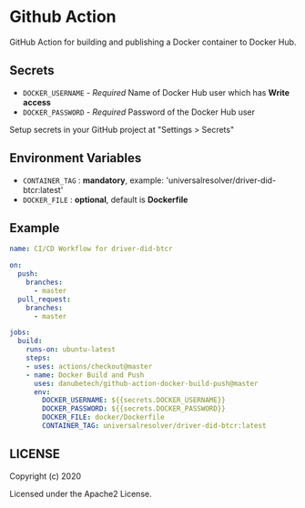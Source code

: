 # Github Action

GitHub Action for building and publishing a Docker container to Docker Hub.


## Secrets

- `DOCKER_USERNAME` - *Required* Name of Docker Hub user which has **Write access**
- `DOCKER_PASSWORD` - *Required* Password of the Docker Hub user

Setup secrets in your GitHub project at "Settings > Secrets"

## Environment Variables


- `CONTAINER_TAG` : **mandatory**, example: 'universalresolver/driver-did-btcr:latest'
- `DOCKER_FILE` : **optional**, default is **Dockerfile**


## Example


```yaml
name: CI/CD Workflow for driver-did-btcr

on:
  push:
    branches:
      - master
  pull_request:
    branches:
      - master

jobs:
  build:
    runs-on: ubuntu-latest
    steps:
    - uses: actions/checkout@master
    - name: Docker Build and Push
      uses: danubetech/github-action-docker-build-push@master
      env:
        DOCKER_USERNAME: ${{secrets.DOCKER_USERNAME}}
        DOCKER_PASSWORD: ${{secrets.DOCKER_PASSWORD}}
        DOCKER_FILE: docker/Dockerfile
        CONTAINER_TAG: universalresolver/driver-did-btcr:latest
```

## LICENSE

Copyright (c) 2020

Licensed under the Apache2 License.